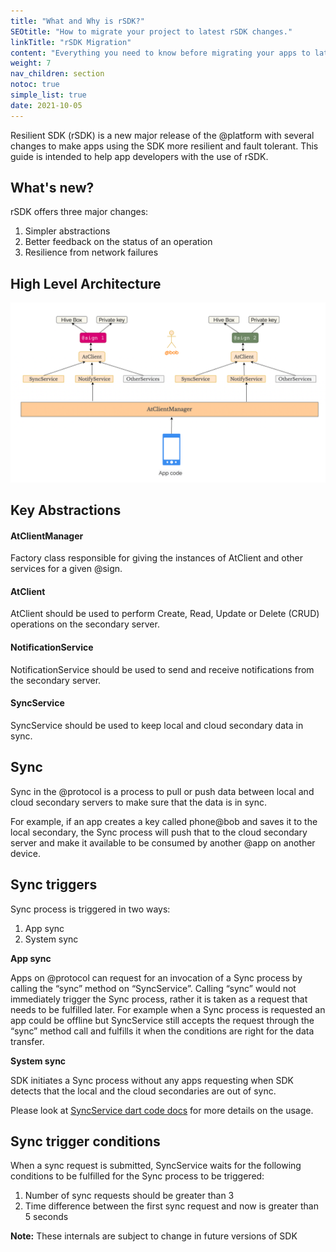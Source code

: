 ```yaml
---
title: "What and Why is rSDK?"
SEOtitle: "How to migrate your project to latest rSDK changes."
linkTitle: "rSDK Migration"
content: "Everything you need to know before migrating your apps to latest rSDK changes."
weight: 7
nav_children: section
notoc: true
simple_list: true
date: 2021-10-05
---
```


Resilient SDK (rSDK) is a new major release of the @platform with several
changes to make apps using the SDK more resilient and fault tolerant.  This
guide is intended to help app developers with the use of rSDK.


## What's new?

rSDK offers three major changes:

1. Simpler abstractions
2. Better feedback on the status of an operation
3. Resilience from network failures

## High Level Architecture ##

![high level architecture](/rSDK/high_level_architecture.png)

## Key Abstractions ##

#### **AtClientManager** ####
Factory class responsible for giving the instances of AtClient and other
services for a given @sign.

#### **AtClient** ####
AtClient should be used to perform Create, Read, Update or Delete (CRUD)
operations on the secondary server.

#### **NotificationService** ####
NotificationService should be used to send and receive notifications from
the secondary server.

#### **SyncService** ####
SyncService should be used to keep local and cloud secondary data in sync.


## Sync

Sync in the @protocol is a process to pull or push data between local and
cloud secondary servers to make sure that the data is in sync.

For example, if an app creates a key called phone@bob and saves it to the
local secondary, the Sync process will push that to the cloud secondary server
and make it available to be consumed by another @app on another device.

## Sync triggers

Sync process is triggered in two ways:

1. App sync
2. System sync

**App sync**

Apps on @protocol can request for an invocation of a Sync process by calling
the “sync” method on “SyncService”.  Calling “sync” would not immediately
trigger the Sync process, rather it is taken as a request that needs to be
fulfilled later. For example when a Sync process is requested an app could be
offline but SyncService still accepts the request through the “sync” method
call and fulfills it when the conditions are right for the data transfer.

**System sync**

SDK initiates a Sync process without any apps requesting when SDK detects
that the local and the cloud secondaries are out of sync. 

Please look at [SyncService dart code docs](https://github.com/atsign-foundation/at_client_sdk/blob/trunk/at_client/lib/src/service/sync_service.dart) for more details on the usage.


## Sync trigger conditions

When a sync request is submitted, SyncService waits for the following
conditions to be fulfilled for the Sync process to be triggered:

1. Number of sync requests should be greater than 3
2. Time difference between the first sync request and now is greater than 5 seconds

**Note:** These internals are subject to change in future versions of SDK
